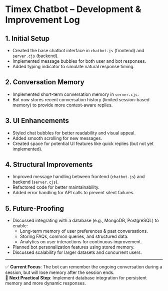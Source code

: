 # Timex Chatbot – Development & Improvement Log

## 1. Initial Setup
- Created the base chatbot interface in `chatbot.js` (frontend) and `server.cjs` (backend).
- Implemented message bubbles for both user and bot responses.
- Added typing indicator to simulate natural response timing.

## 2. Conversation Memory
- Implemented short-term conversation memory in `server.cjs`.
- Bot now stores recent conversation history (limited session-based memory) to provide more context-aware replies.

## 3. UI Enhancements
- Styled chat bubbles for better readability and visual appeal.
- Added smooth scrolling for new messages.
- Created space for potential UI features like quick replies (but not yet implemented).

## 4. Structural Improvements
- Improved message handling between frontend (`chatbot.js`) and backend (`server.cjs`).
- Refactored code for better maintainability.
- Added error handling for API calls to prevent silent failures.

## 5. Future-Proofing
- Discussed integrating with a database (e.g., MongoDB, PostgreSQL) to enable:
  - Long-term memory of user preferences & past conversations.
  - Storing FAQs, common queries, and structured data.
  - Analytics on user interactions for continuous improvement.
- Planned bot personalization features using stored memory.
- Discussed scalability for larger datasets and concurrent users.

---

✅ **Current Focus**: The bot can remember the ongoing conversation during a session, but will lose memory after the session ends.  
🚀 **Next Practical Step**: Implement database integration for persistent memory and more dynamic responses.
